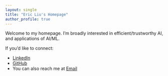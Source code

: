 ```yaml
---
layout: single
title: "Eric Liu's Homepage"
author_profile: true
---
```


Welcome to my homepage. I’m broadly interested in efficient/trustworthy AI, and applications of AI/ML.

If you’d like to connect:
- [LinkedIn](https://www.linkedin.com/in/eliu4913/)
- [GitHub](https://github.com/eliu4913)
- You can also reach me at [Email](eliu4913@usc.edu)
